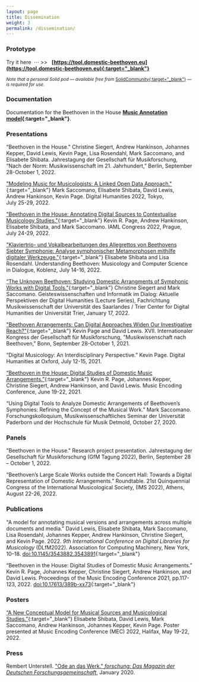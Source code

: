 ```yaml
---
layout: page
title: Dissemination
weight: 3
permalink: /dissemination/
---
```


### __Prototype__

Try it here &nbsp;⋅⋅⋅ >> &nbsp;  __[https://tool.domestic-beethoven.eu](https://tool.domestic-beethoven.eu){:target="_blank"}__

<sup>_Note that a personal Solid pod — available free from_ <span style="text-decoration: underline;">[SolidCommunity](https://solidcommunity.net/){:target="_blank"}</span> _— is required for use._</sup>


### __Documentation__

Documentation for the Beethoven in the House __[Music Annotation model](/assets/docs/BitHModelDocumentation_v0.2.1.pdf){:target="_blank"}__.

<!-- Documentation for the Domestic Beethoven __[Selective Encoding Protocol](/assets/docs/BitHSelectiveEncoding.pdf){:target="_blank"}__ for MEI. -->

### __Presentations__

“Beethoven in the House." Christine Siegert, Andrew Hankinson, Johannes Kepper, David Lewis, Kevin Page, Lisa Rosendahl, Mark Saccomano, and Elisabete Shibata. Jahrestagung der Gesellschaft für Musikforschung, “Nach der Norm: Musikwissenschaft im 21. Jahrhundert,” Berlin, September 28-October 1, 2022.

["Modeling Music for Musicologists: A Linked Open Data Approach."](/assets/docs/DH2022slides.pdf){:target="_blank"} Mark Saccomano, Elisabete Shibata, David Lewis, Andrew Hankinson, Kevin Page. Digital Humanities 2022, Tokyo, July&nbsp;<nobr>25-29</nobr>,&nbsp;2022.

["Beethoven in the House: Annotating Digital Sources to Contextualise Musicology Studies."](/assets/docs/Page-IAML2022-slides.pdf){:target="_blank"} Kevin R. Page, Andrew Hankinson, Elisabete Shibata, and Mark Saccomano. IAML Congress 2022, Prague, July&nbsp;24-29, 2022.

["Klaviertrio- und Vokalbearbeitungen des Allegrettos von Beethovens Siebter Symphonie: Analyse symphonischer Metamorphosen mithilfe digitaler Werkzeuge."](/assets/docs/2022.07.16LR-ES-Koblenz.pdf){:target="_blank"} Elisabete Shibata and Lisa Rosendahl. Understanding Beethoven: Musicology and Computer Science in Dialogue, Koblenz, July 14-16, 2022.

[“The Unknown Beethoven: Studying Domestic Arrangments of Symphonic Works with Digital Tools."](/assets/docs/SaarbrueckenPresentation.pdf){:target="_blank"} Christine Siegert and Mark Saccomano. Geisteswissenschaften und Informatik im Dialog: Aktuelle Perspektiven der Digital Humanities (Lecture Series), Fachrichtung Musikwissenschaft der Universität des Saarlandes / Trier Center for Digital Humanities der Universität Trier, January 17, 2022.

["Beethoven Arrangements: Can Digital Approaches Widen Our Investigative Reach?"](/assets/docs/Page-GfM2021-slides.pdf){:target="_blank"} Kevin Page and David Lewis. XVII. Internationaler Kongress der Gesellschaft für Musikforschung, "Musikwissenschaft nach Beethoven," Bonn, September 28-October 1, 2021.

“Digital Musicology: An Interdisciplinary Perspective.” Kevin Page. Digital Humanities at Oxford, July&nbsp;12-15, 2021.

[“Beethoven in the House: Digital Studies of Domestic Music Arrangements.”](/assets/docs/Page-MEC2021-slides.pdf){:target="_blank"} Kevin R. Page, Johannes Kepper, Christine Siegert, Andrew Hankinson, and David Lewis. Music Encoding Conference, June&nbsp;<nobr>19-22</nobr>, 2021.

“Using Digital Tools to Analyze Domestic Arrangements of Beethoven’s Symphonies: Refining the Concept of the Musical Work.” Mark Saccomano. Forschungskolloquium, Musikwissenschaftliches Seminar der Universität Paderborn und der Hochschule für Musik Detmold, October 27, 2020.

### __Panels__

 "Beethoven in the House." Research project presentation. Jahrestagung der Gesellschaft für Musikforschung (GfM Tagung 2022), Berlin, September 28 – October&nbsp;1, 2022.

“Beethoven’s Large Scale Works outside the Concert Hall: Towards a Digital Representation of Domestic Arrangements.” Roundtable. 21st Quinquennial Congress of the International Musicological Society, (IMS 2022), Athens, August 22-26, 2022.


### __Publications__

"A model for annotating musical versions and arrangements across multiple documents and media." David Lewis, Elisabete Shibata, Mark Saccomano, Lisa Rosendahl, Johannes Kepper, Andrew Hankinson, Christine Siegert, and Kevin Page. 2022. _9th International Conference on Digital Libraries for Musicology_ (DLfM2022). Association for Computing Machinery, New York, 10–18. [doi:10.1145/3543882.3543891](https://doi.org/10.1145/3543882.3543891){:target="_blank"}

“Beethoven in the House: Digital Studies of Domestic Music Arrangements.” Kevin R. Page, Johannes Kepper, Christine Siegert, Andrew Hankinson, and David Lewis. Proceedings of the Music Encoding Conference 2021, pp.117-123, 2022. [doi:10.17613/389b-xx73](https://doi.org/10.17613/389b-xx73){:target="_blank"}

### __Posters__

[“A New Conceptual Model for Musical Sources and Musicological Studies.”](/assets/docs/MEC2022_Poster.pdf){:target="_blank"} Elisabete Shibata, David Lewis, Mark Saccomano, Andrew Hankinson, Johannes Kepper, Kevin Page. Poster presented at Music Encoding Conference (MEC) 2022, Halifax, May 19-22, 2022.

### __Press__

Rembert Unterstell. ["Ode an das Werk." _forschung: Das Magazin der Deutschen Forschungsgemeinschaft_](/assets/docs/Ode_an_das_Werk.pdf), January 2020.
